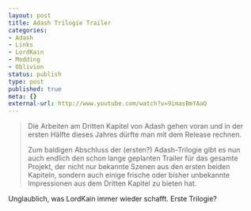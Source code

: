 ```yaml
---
layout: post
title: Adash Trilogie Trailer
categories:
- Adash
- Links
- LordKain
- Modding
- Oblivion
status: publish
type: post
published: true
meta: {}
external-url: http://www.youtube.com/watch?v=9imasBmYAaQ
---
```

<blockquote>
Die Arbeiten am Dritten Kapitel von Adash gehen voran und in der ersten Hälfte dieses Jahres dürfte man mit dem Release rechnen.

Zum baldigen Abschluss der (ersten?) Adash-Trilogie gibt es nun auch endlich den schon lange geplanten Trailer für das gesamte Projekt, der nicht nur bekannte Szenen aus den ersten beiden Kapiteln, sondern auch einige frische oder bisher unbekannte Impressionen aus dem Dritten Kapitel zu bieten hat.
</blockquote>

Unglaublich, was LordKain immer wieder schafft. Erste Trilogie?
